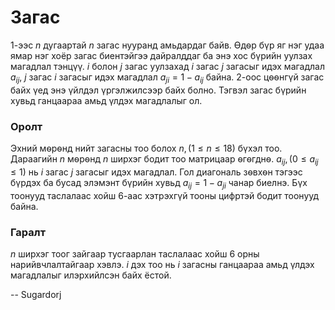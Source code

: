 Загас
=====
$1$-ээс $n$ дугаартай $n$ загас нууранд амьдардаг байв. Ѳдѳр бүр яг нэг удаа ямар нэг хоёр загас биентэйгээ дайралддаг ба энэ хос бүрийн уулзах магадлал тэнцүү. $i$ болон $j$ загас уулзахад $i$ загас $j$ загасыг идэх магадлал $a_{ij}$, $j$ загас $i$ загасыг идэх магадлал $a_{ji} = 1 - a_{ij}$ байна. 2-оос цѳѳнгүй загас байх үед энэ үйлдэл үргэлжилсээр байх болно. Тэгвэл загас бүрийн хувьд ганцаараа амьд үлдэх магадлалыг ол.

### Оролт
Эхний мѳрѳнд нийт загасны тоо болох $n, (1 ≤ n ≤ 18)$ бүхэл тоо. Дараагийн $n$ мѳрѳнд $n$ ширхэг бодит тоо матрицаар ѳгѳгднѳ. $a_{ij}, (0 ≤ a_{ij} ≤ 1)$ нь $i$ загас $j$ загасыг идэх магадлал. Гол диагональ зѳвхѳн тэгээс бүрдэх ба бусад элэмэнт бүрийн хувьд $a_{ij} = 1 - a_{ji}$ чанар биелнэ. Бүх тоонууд таслалаас хойш $6$-аас хэтрэхгүй тооны цифртэй бодит тоонууд байна.

### Гаралт
$n$ ширхэг тоог зайгаар тусгаарлан таслалаас хойш $6$ орны нарийвчлалтайгаар хэвлэ. $i$ дэх тоо нь $i$ загасны ганцаараа амьд үлдэх магадлалыг илэрхийлсэн байх ёстой.

-- Sugardorj
